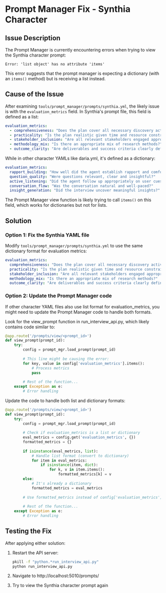 # Prompt Manager Fix - Synthia Character

## Issue Description

The Prompt Manager is currently encountering errors when trying to view the Synthia character prompt:

```
Error: 'list object' has no attribute 'items'
```

This error suggests that the prompt manager is expecting a dictionary (with an `items()` method) but is receiving a list instead.

## Cause of the Issue

After examining `tools/prompt_manager/prompts/synthia.yml`, the likely issue is with the `evaluation_metrics` field. In Synthia's prompt file, this field is defined as a list:

```yaml
evaluation_metrics:
  - comprehensiveness: "Does the plan cover all necessary discovery activities?"
  - practicality: "Is the plan realistic given time and resource constraints?"
  - stakeholder_inclusion: "Are all relevant stakeholders engaged appropriately?"
  - methodology_mix: "Is there an appropriate mix of research methods?"
  - outcome_clarity: "Are deliverables and success criteria clearly defined?"
```

While in other character YAMLs like daria.yml, it's defined as a dictionary:

```yaml
evaluation_metrics:
  rapport_building: "How well did the agent establish rapport and comfort?"
  question_quality: "Were questions relevant, clear and insightful?"
  active_listening: "Did the agent follow up appropriately on user cues?"
  conversation_flow: "Was the conversation natural and well-paced?"
  insight_generation: "Did the interview uncover meaningful insights?"
```

The Prompt Manager view function is likely trying to call `items()` on this field, which works for dictionaries but not for lists.

## Solution

### Option 1: Fix the Synthia YAML file

Modify `tools/prompt_manager/prompts/synthia.yml` to use the same dictionary format for evaluation metrics:

```yaml
evaluation_metrics:
  comprehensiveness: "Does the plan cover all necessary discovery activities?"
  practicality: "Is the plan realistic given time and resource constraints?"
  stakeholder_inclusion: "Are all relevant stakeholders engaged appropriately?"
  methodology_mix: "Is there an appropriate mix of research methods?"
  outcome_clarity: "Are deliverables and success criteria clearly defined?"
```

### Option 2: Update the Prompt Manager code

If other character YAML files also use list format for evaluation_metrics, you might need to update the Prompt Manager code to handle both formats.

Look for the view_prompt function in run_interview_api.py, which likely contains code similar to:

```python
@app.route('/prompts/view/<prompt_id>')
def view_prompt(prompt_id):
    try:
        config = prompt_mgr.load_prompt(prompt_id)
        
        # This line might be causing the error:
        for key, value in config['evaluation_metrics'].items():
            # Process metrics
            pass
            
        # Rest of the function...
    except Exception as e:
        # Error handling
```

Update the code to handle both list and dictionary formats:

```python
@app.route('/prompts/view/<prompt_id>')
def view_prompt(prompt_id):
    try:
        config = prompt_mgr.load_prompt(prompt_id)
        
        # Check if evaluation_metrics is a list or dictionary
        eval_metrics = config.get('evaluation_metrics', {})
        formatted_metrics = {}
        
        if isinstance(eval_metrics, list):
            # Handle list format (convert to dictionary)
            for item in eval_metrics:
                if isinstance(item, dict):
                    for k, v in item.items():
                        formatted_metrics[k] = v
        else:
            # It's already a dictionary
            formatted_metrics = eval_metrics
            
        # Use formatted_metrics instead of config['evaluation_metrics']
        
        # Rest of the function...
    except Exception as e:
        # Error handling
```

## Testing the Fix

After applying either solution:

1. Restart the API server:
   ```bash
   pkill -f "python.*run_interview_api.py"
   python run_interview_api.py
   ```

2. Navigate to http://localhost:5010/prompts/

3. Try to view the Synthia character prompt again 